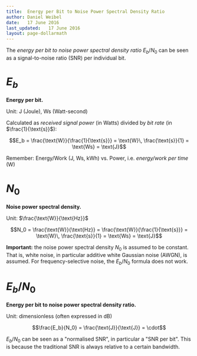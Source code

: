 ```yaml
---
title:  Energy per Bit to Noise Power Spectral Density Ratio
author: Daniel Weibel
date:   17 June 2016
last_updated:   17 June 2016
layout: page-dollarmath
---
```


The *energy per bit to noise power spectral density ratio* $E_b/N_0$ can be seen as a signal-to-noise ratio (SNR) per individual bit.

$E_b$
=====

**Energy per bit.**

Unit: J (Joule), Ws (Watt-second)

Calculated as *received signal power* (in Watts) divided by *bit rate* (in $\frac{1}{\text{s}}$):

$$E_b = \frac{\text{W}}{\frac{1}{\text{s}}} = \text{W}\, \frac{\text{s}}{1} = \text{Ws} = \text{J}$$

Remember: Energy/Work (J, Ws, kWh) vs. Power, i.e. *energy/work per time* (W)


$N_0$
=====

**Noise power spectral density.**

Unit: $\frac{\text{W}}{\text{Hz}}$

$$N_0 = \frac{\text{W}}{\text{Hz}} = \frac{\text{W}}{\frac{1}{\text{s}}} = \text{W}\, \frac{\text{s}}{1} = \text{Ws} = \text{J}$$

**Important:** the noise power spectral density $N_0$ is assumed to be constant. That is, white noise, in particular additive white Gaussian noise (AWGN), is assumed. For frequency-selective noise, the $E_b/N_0$ formula does not work.


$E_b/N_0$
=========

**Energy per bit to noise power spectral density ratio.**

Unit: dimensionless (often expressed in dB)

$$\frac{E_b}{N_0} = \frac{\text{J}}{\text{J}} = \cdot$$

$E_b/N_0$ can be seen as a "normalised SNR", in particular a "SNR per bit". This is because the traditional SNR is always relative to a certain bandwidth.
